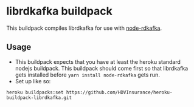 # librdkafka buildpack

This buildpack compiles librdkafka for use with [node-rdkafka](https://github.com/Blizzard/node-rdkafka).

## Usage

- This buildpack expects that you have at least the heroku standard nodejs buildpack. This buildpack should come first so that librdkafka gets installed before `yarn install node-rdkafka` gets run.
- Set up like so:

```
heroku buildpacks:set https://github.com/HDVInsurance/heroku-buildpack-librdkafka.git
```
